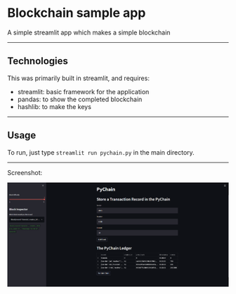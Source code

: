 # Blockchain sample app  


A simple streamlit app which makes a simple blockchain


---

## Technologies
This was primarily built in streamlit, and requires:
- streamlit: basic framework for the application
- pandas: to show the completed blockchain
- hashlib: to make the keys

---

## Usage

   To run, just type `streamlit run pychain.py` in the main directory.
   
   
---
Screenshot:

<img alt="sample image" src="https://raw.githubusercontent.com/jrossi237/blockchain-sample-app/main/Blockchain-screenshot.png">


